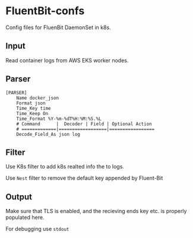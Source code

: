 # FluentBit-confs
Config files for FluenBit DaemonSet in k8s. 

## Input

Read container logs from AWS EKS worker nodes.

## Parser
```
[PARSER]
    Name docker_json
    Format json
    Time_Key time
    Time_Keep On
    Time_Format %Y-%m-%dT%H:%M:%S.%L
    # Command      |  Decoder | Field | Optional Action
    # =============|==================|=================
    Decode_Field_As json log
```
 ## Filter
 
Use K8s filter to add k8s realted info the to logs.

Use `Nest` filter to remove the default key appended by Fluent-Bit

## Output

Make sure that TLS is enabled, and the recieving ends key etc. is properly populated here.

For debugging use `stdout`
